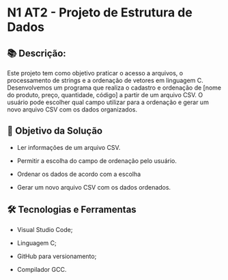 # N1 AT2 - Projeto de Estrutura de Dados
## 📚 Descrição:
Este projeto tem como objetivo praticar o acesso a arquivos, o processamento de strings e a ordenação de vetores em linguagem C.
Desenvolvemos um programa que realiza o cadastro e ordenação de [nome do produto, preço, quantidade, código] a partir de um arquivo CSV.
O usuário pode escolher qual campo utilizar para a ordenação e gerar um novo arquivo CSV com os dados organizados.

## 🎯 Objetivo da Solução
- Ler informações de um arquivo CSV.

- Permitir a escolha do campo de ordenação pelo usuário.

- Ordenar os dados de acordo com a escolha

- Gerar um novo arquivo CSV com os dados ordenados.

## 🛠️ Tecnologias e Ferramentas
- Visual Studio Code;

- Linguagem C;

- GitHub para versionamento;

- Compilador GCC.

